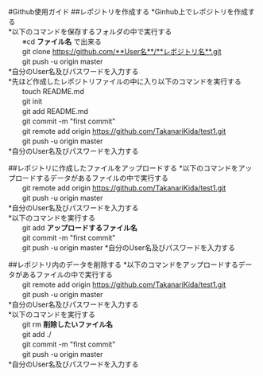 #Github使用ガイド
##レポジトリを作成する
*Ginhub上でレポジトリを作成する  
*以下のコマンドを保存するフォルダの中で実行する  
　　※cd **ファイル名** で出来る  
　　git clone https://github.com/**User名**/**レポジトリ名**.git  
　　git push -u origin master  
*自分のUser名及びパスワードを入力する  
*先ほど作成したレポジトリファイルの中に入り以下のコマンドを実行する  
　　touch README.md  
　　git init  
　　git add README.md  
　　git commit -m "first commit"  
　　git remote add origin https://github.com/TakanariKida/test1.git  
　　git push -u origin master  
*自分のUser名及びパスワードを入力する

##レポジトリに作成したファイルをアップロードする
*以下のコマンドをアップロードするデータがあるファイルの中で実行する  
　　git remote add origin https://github.com/TakanariKida/test1.git  
　　git push -u origin master  
*自分のUser名及びパスワードを入力する  
*以下のコマンドを実行する  
　　git add **アップロードするファイル名**  
　　git commit -m "first commit"  
　　git push -u origin master
*自分のUser名及びパスワードを入力する

##レポジトリ内のデータを削除する
*以下のコマンドをアップロードするデータがあるファイルの中で実行する  
　　git remote add origin https://github.com/TakanariKida/test1.git  
　　git push -u origin master  
*自分のUser名及びパスワードを入力する  
*以下のコマンドを実行する  
　　git rm **削除したいファイル名**  
　　git add ./  
　　git commit -m "first commit"  
　　git push -u origin master  
*自分のUser名及びパスワードを入力する  

